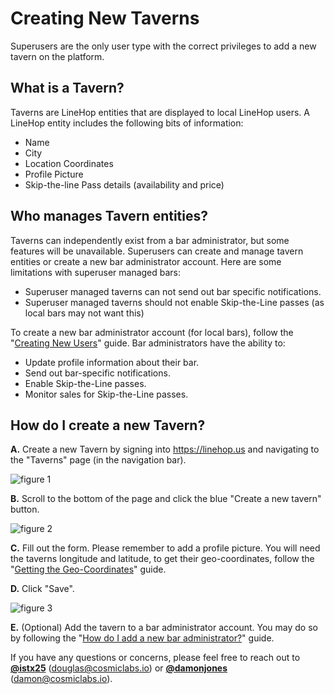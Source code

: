 # Creating New Taverns

Superusers are the only user type with the correct privileges to add a new tavern on the platform.

## What is a Tavern?
Taverns are LineHop entities that are displayed to local LineHop users. A LineHop entity includes the following bits of information:

- Name
- City
- Location Coordinates
- Profile Picture
- Skip-the-line Pass details (availability and price)

## Who manages Tavern entities?
Taverns can independently exist from a bar administrator, but some features will be unavailable. Superusers can create and manage tavern entities or create a new bar administrator account. Here are some limitations with superuser managed bars:

- Superuser managed taverns can not send out bar specific notifications.
- Superuser managed taverns should not enable Skip-the-Line passes (as local bars may not want this)

To create a new bar administrator account (for local bars), follow the "[Creating New Users](https://github.com/linehop/guides/blob/master/Guides/creating-new-users.md)" guide. Bar administrators have the ability to:

- Update profile information about their bar.
- Send out bar-specific notifications.
- Enable Skip-the-Line passes.
- Monitor sales for Skip-the-Line passes.

## How do I create a new Tavern?
**A.** Create a new Tavern by signing into https://linehop.us and navigating to the "Taverns" page (in the navigation bar). 

![figure 1](https://cloud.githubusercontent.com/assets/6799989/9493462/96da2954-4bf7-11e5-8a8b-369987e21d6a.png)

**B.** Scroll to the bottom of the page and click the blue "Create a new tavern" button.

![figure 2](https://cloud.githubusercontent.com/assets/6799989/9493525/292830bc-4bf8-11e5-9536-9e0f04fc127b.png)

**C.** Fill out the form. Please remember to add a profile picture. You will need the taverns longitude and latitude, to get their geo-coordinates, follow the "[Getting the Geo-Coordinates](https://github.com/linehop/guides/blob/master/Guides/geo-coordinates.md)" guide.

**D.** Click "Save".

![figure 3](https://cloud.githubusercontent.com/assets/6799989/9493623/cf0ac602-4bf8-11e5-9b27-db1ffeb94a7a.png)

**E.** (Optional) Add the tavern to a bar administrator account. You may do so by following the "[How do I add a new bar administrator?](https://github.com/linehop/guides/blob/master/Guides/creating-new-users.md#how-do-i-add-a-new-bar-administrator)" guide.

If you have any questions or concerns, please feel free to reach out to **[@istx25](https://www.github.com/istx25)** ([douglas@cosmiclabs.io](mailto:douglas@cosmiclabs.io)) or **[@damonjones](https://www.github.com/damonjones)** ([damon@cosmiclabs.io](mailto:damon@cosmiclabs.io)).
